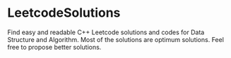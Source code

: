 # LeetcodeSolutions
Find easy and readable C++ Leetcode solutions and codes for Data Structure and Algorithm. Most of the solutions are optimum solutions. Feel free to propose better solutions. 

